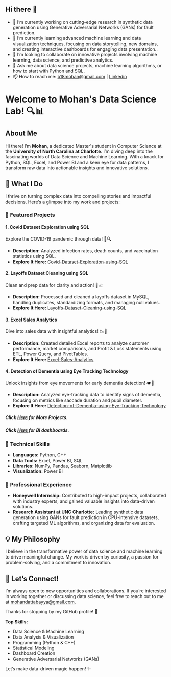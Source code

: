 ## Hi there 👋

<!--
**Mohan-Bayya/Mohan-Bayya** is a ✨ _special_ ✨ repository because its `README.md` (this file) appears on your GitHub profile.

Here are some ideas to get you started:

- 🔭 I’m currently working on ...
- 🌱 I’m currently learning ...
- 👯 I’m looking to collaborate on ...
- 🤔 I’m looking for help with ...
- 💬 Ask me about ...
- 📫 How to reach me: ...
- 😄 Pronouns: ...
- ⚡ Fun fact: ...
-->


- 🔭 I’m currently working on cutting-edge research in synthetic data generation using Generative Adversarial Networks (GANs) for fault prediction.
- 🌱 I’m currently learning advanced machine learning and data visualization techniques, focusing on data storytelling, new domains, and creating interactive dashboards for engaging data presentation..
- 👯 I’m looking to collaborate on innovative projects involving machine learning, data science, and predictive analytics.
- 💬 Ask me about data science projects, machine learning algorithms, or how to start with Python and SQL.
- 📫 How to reach me: [b18mohan@gmail.com](mailto:b18mohan@gmail.com) | [Linkedin](https://www.linkedin.com/in/mohan-datta-bayya/)

# Welcome to Mohan's Data Science Lab! 🔍📊

## About Me

Hi there! I’m **Mohan**, a dedicated Master's student in Computer Science at the **University of North Carolina at Charlotte**. I’m diving deep into the fascinating worlds of Data Science and Machine Learning. With a knack for Python, SQL, Excel, and Power BI and a keen eye for data patterns, I transform raw data into actionable insights and innovative solutions.

## 🚀 What I Do

I thrive on turning complex data into compelling stories and impactful decisions. Here’s a glimpse into my work and projects:

### 🌟 **Featured Projects**

#### **1. Covid Dataset Exploration using SQL**  
Explore the COVID-19 pandemic through data! 🦠🔍  
- **Description:** Analyzed infection rates, death counts, and vaccination statistics using SQL.  
- **Explore It Here:** [Covid-Dataset-Exploration-using-SQL](https://github.com/Mohan-Bayya/Covid-Dataset-Exploration-using-SQL)

#### **2. Layoffs Dataset Cleaning using SQL**  
Clean and prep data for clarity and action! 🧹📈  
- **Description:** Processed and cleaned a layoffs dataset in MySQL, handling duplicates, standardizing formats, and managing null values.  
- **Explore It Here:** [Layoffs-Dataset-Cleaning-using-SQL](https://github.com/Mohan-Bayya/Layoffs-Dataset-Cleaning-using-SQL)

#### **3. Excel Sales Analytics**  
Dive into sales data with insightful analytics! 📉💼  
- **Description:** Created detailed Excel reports to analyze customer performance, market comparisons, and Profit & Loss statements using ETL, Power Query, and PivotTables.  
- **Explore It Here:** [Excel-Sales-Analytics](https://github.com/Mohan-Bayya/Excel-Sales-Analytics)

#### **4. Detection of Dementia using Eye Tracking Technology**  
Unlock insights from eye movements for early dementia detection! 👁️🧠  
- **Description:** Analyzed eye-tracking data to identify signs of dementia, focusing on metrics like saccade duration and pupil diameter.  
- **Explore It Here:** [Detection-of-Dementia-using-Eye-Tracking-Technology](https://github.com/Mohan-Bayya/Detection-of-Dementia-using-Eye-Tracking-Technology)

##### Click [Here](https://github.com/Mohan-Bayya/Mohan_Portfolio_Projects) for More Projects.
##### Click [Here](https://www.novypro.com/profile_about/mohan-datta-bayya) for BI dashboards.

### 🔧 **Technical Skills**

- **Languages:** Python, C++
- **Data Tools:** Excel, Power BI, SQL
- **Libraries:** NumPy, Pandas, Seaborn, Matplotlib
- **Visualization:** Power BI

### 🏢 **Professional Experience**

- **Honeywell Internship:** Contributed to high-impact projects, collaborated with industry experts, and gained valuable insights into data-driven solutions.  
- **Research Assistant at UNC Charlotte:** Leading synthetic data generation using GANs for fault prediction in CPU-intensive datasets, crafting targeted ML algorithms, and organizing data for evaluation.

## 💡 My Philosophy

I believe in the transformative power of data science and machine learning to drive meaningful change. My work is driven by curiosity, a passion for problem-solving, and a commitment to innovation.

## 🤝 Let’s Connect!

I’m always open to new opportunities and collaborations. If you’re interested in working together or discussing data science, feel free to reach out to me at [mohandattabayya@gmail.com](mailto:mohandattabayya@gmail.com).

Thanks for stopping by my GitHub profile! 🌟


**Top Skills:**
- Data Science & Machine Learning
- Data Analysis & Visualization
- Programming (Python & C++)
- Statistical Modeling
- Dashboard Creation
- Generative Adversarial Networks (GANs)

Let’s make data-driven magic happen! ✨

